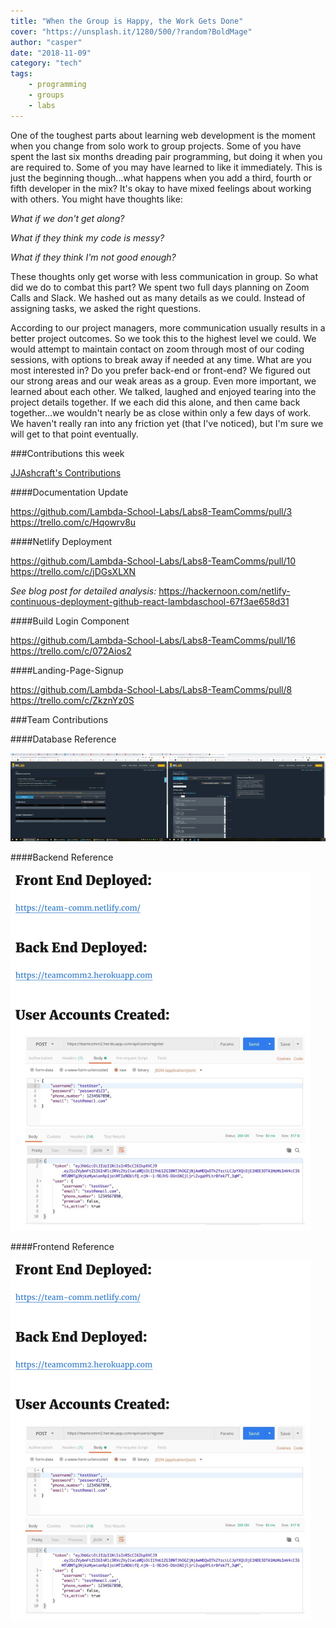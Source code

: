 ```yaml
---
title: "When the Group is Happy, the Work Gets Done"
cover: "https://unsplash.it/1280/500/?random?BoldMage"
author: "casper"
date: "2018-11-09"
category: "tech"
tags:
    - programming
    - groups
    - labs
---
```


One of the toughest parts about learning web development is the moment when you change from solo work to group projects. Some of you have spent the last six months dreading pair programming, but doing it when you are required to. Some of you may have learned to like it immediately. This is just the beginning though…what happens when you add a third, fourth or fifth developer in the mix? It's okay to have mixed feelings about working with others. You might have thoughts like:

_What if we don't get along?_

_What if they think my code is messy?_

_What if they think I'm not good enough?_

These thoughts only get worse with less communication in group. So what did we do to combat this part? We spent two full days planning on Zoom Calls and Slack. We hashed out as many details as we could. Instead of assigning tasks, we asked the right questions.

According to our project managers, more communication usually results in a better project outcomes. So we took this to the highest level we could. We would attempt to maintain contact on zoom through most of our coding sessions, with options to break away if needed at any time. What are you most interested in? Do you prefer back-end or front-end? We figured out our strong areas and our weak areas as a group. Even more important, we learned about each other. We talked, laughed and enjoyed tearing into the project details together. If we each did this alone, and then came back together…we wouldn't nearly be as close within only a few days of work. We haven't really ran into any friction yet (that I've noticed), but I'm sure we will get to that point eventually.

###Contributions this week

<a href="https://github.com/Lambda-School-Labs/Labs8-TeamComms/graphs/contributors"> JJAshcraft's Contributions</a>

####Documentation Update

https://github.com/Lambda-School-Labs/Labs8-TeamComms/pull/3
https://trello.com/c/Hqowrv8u

####Netlify Deployment

https://github.com/Lambda-School-Labs/Labs8-TeamComms/pull/10
https://trello.com/c/jDGsXLXN

_See blog post for detailed analysis:_
https://hackernoon.com/netlify-continuous-deployment-github-react-lambdaschool-67f3ae658d31

####Build Login Component

https://github.com/Lambda-School-Labs/Labs8-TeamComms/pull/16
https://trello.com/c/072Aios2

####Landing-Page-Signup

https://github.com/Lambda-School-Labs/Labs8-TeamComms/pull/8
https://trello.com/c/ZkznYz0S

###Team Contributions

####Database Reference

<img src="./db1.png">

####Backend Reference

<img src="./backend.png">

####Frontend Reference

<img src="./backend.png">
